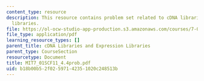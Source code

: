 ```yaml
---
content_type: resource
description: This resource contains problem set related to cDNA libraries and expression
  libraries.
file: https://ol-ocw-studio-app-production.s3.amazonaws.com/courses/7-01sc-fundamentals-of-biology-fall-2011/b18b00b52f02597142351020c248513b_MIT7_01SCF11_4.4prob.pdf
file_type: application/pdf
learning_resource_types: []
parent_title: cDNA Libraries and Expression Libraries
parent_type: CourseSection
resourcetype: Document
title: MIT7_01SCF11_4.4prob.pdf
uid: b18b00b5-2f02-5971-4235-1020c248513b
---
```

